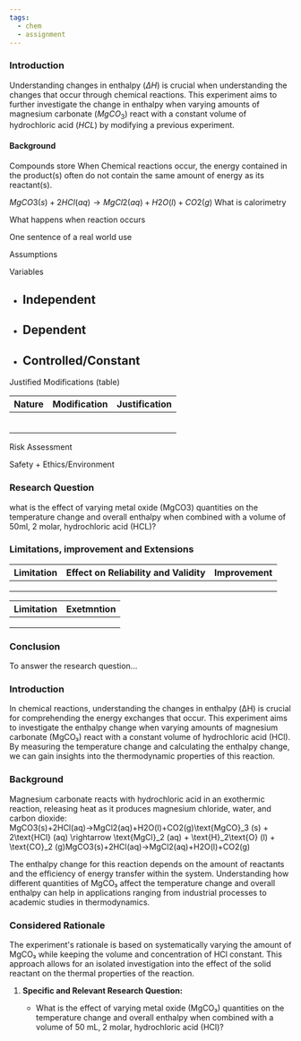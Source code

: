 ```yaml
---
tags:
  - chem
  - assignment
---
```

### Introduction
Understanding changes in enthalpy $(\Delta H)$ is crucial when understanding the changes that occur through chemical reactions. This experiment aims to further investigate the change in enthalpy when varying amounts of magnesium carbonate ($MgCO_3$) react with a constant volume of hydrochloric acid ($HCL$) by modifying a previous experiment. 

#### Background
Compounds store 
When Chemical reactions occur, the energy contained in the product(s) often do not contain the same amount of energy as its reactant(s).


$MgCO3​(s)+2HCl(aq)→MgCl2​(aq)+H2​O(l)+CO2​(g)$
What is calorimetry


What happens when reaction occurs




One sentence of a real world use


Assumptions


Variables
- Independent
	- 
- Dependent
	- 
- Controlled/Constant
	- 


Justified Modifications (table)


| **Nature** | **Modification** | **Justification** |
| :----- | :----------- | :------------ |
|        |              |               |
|        |              |               |
|        |              |               |
|        |              |               |
|        |              |               |
|        |              |               |


Risk Assessment

Safety + Ethics/Environment

### Research Question
what is the effect of varying metal oxide (MgCO3) quantities on the temperature change and overall enthalpy when combined with a volume of 50ml, 2 molar, hydrochloric acid (HCL)?

### Limitations, improvement and Extensions
| **Limitation** | **Effect on Reliability and Validity** | **Improvement** |
| :------------- | :------------------------------------- | :-------------- |
|                |                                        |                 |
|                |                                        |                 |
|                |                                        |                 |



| Limitation | Exetmntion |
| :--------- | :--------- |
|            |            |
|            |            |
|            |            |
### Conclusion

To answer the research question...







### Introduction

In chemical reactions, understanding the changes in enthalpy (ΔH) is crucial for comprehending the energy exchanges that occur. This experiment aims to investigate the enthalpy change when varying amounts of magnesium carbonate (MgCO₃) react with a constant volume of hydrochloric acid (HCl). By measuring the temperature change and calculating the enthalpy change, we can gain insights into the thermodynamic properties of this reaction.

### Background

Magnesium carbonate reacts with hydrochloric acid in an exothermic reaction, releasing heat as it produces magnesium chloride, water, and carbon dioxide: MgCO3(s)+2HCl(aq)→MgCl2(aq)+H2O(l)+CO2(g)\text{MgCO}_3 (s) + 2\text{HCl} (aq) \rightarrow \text{MgCl}_2 (aq) + \text{H}_2\text{O} (l) + \text{CO}_2 (g)MgCO3​(s)+2HCl(aq)→MgCl2​(aq)+H2​O(l)+CO2​(g)

The enthalpy change for this reaction depends on the amount of reactants and the efficiency of energy transfer within the system. Understanding how different quantities of MgCO₃ affect the temperature change and overall enthalpy can help in applications ranging from industrial processes to academic studies in thermodynamics.

### Considered Rationale

The experiment's rationale is based on systematically varying the amount of MgCO₃ while keeping the volume and concentration of HCl constant. This approach allows for an isolated investigation into the effect of the solid reactant on the thermal properties of the reaction.

1. **Specific and Relevant Research Question:**
    
    - What is the effect of varying metal oxide (MgCO₃) quantities on the temperature change and overall enthalpy when combined with a volume of 50 mL, 2 molar, hydrochloric acid (HCl)?